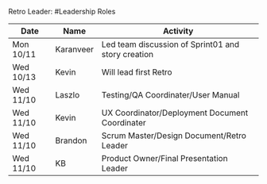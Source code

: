 Retro Leader: 
#Leadership Roles

| Date      | Name              | Activity                                               |
|-----------|-------------------|--------------------------------------------------------|
| Mon 10/11 | Karanveer         | Led team discussion of Sprint01 and story creation     | 
| Wed 10/13 | Kevin             | Will lead first Retro                                  | 
| Wed 11/10 | Laszlo            | Testing/QA Coordinater/User Manual                     | 
| Wed 11/10 | Kevin             | UX Coordinator/Deployment Document Coordinater         | 
| Wed 11/10 | Brandon           | Scrum Master/Design Document/Retro Leader              | 
| Wed 11/10 | KB                | Product Owner/Final Presentation Leader                | 
